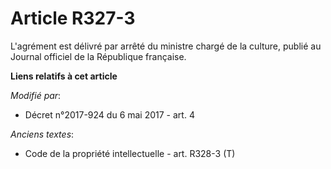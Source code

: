 # Article R327-3

L'agrément est délivré par arrêté du ministre chargé de la culture, publié au Journal officiel de la République française.

**Liens relatifs à cet article**

_Modifié par_:

  - Décret n°2017-924 du 6 mai 2017 - art. 4

_Anciens textes_:

  - Code de la propriété intellectuelle - art. R328-3 (T)
